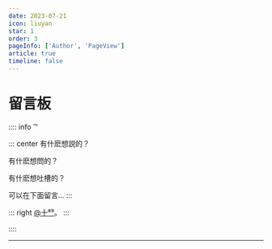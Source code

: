 ```yaml
---
date: 2023-07-21
icon: liuyan
star: 1
order: 3
pageInfo: ['Author', 'PageView']
article: true
timeline: false
---
```


# 留言板

:::: info ™

::: center
有什麽想説的？

有什麽想問的？

有什麽想吐槽的？

可以在下面留言...
:::

::: right
[@十⁸⁹](https://github.com/jjliu98)。
:::

::::

---
